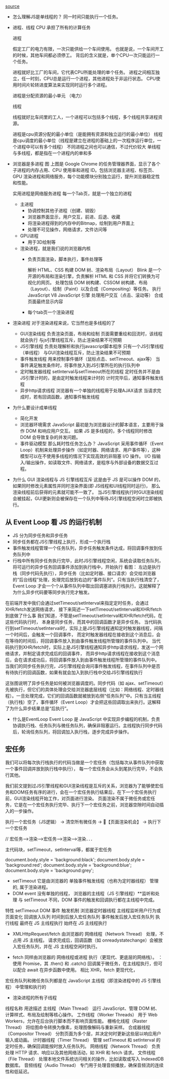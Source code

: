 [source](https://juejin.cn/post/6844903919789801486?searchId=202507070910195C11986038AB504A37D8)

- 怎么理解JS是单线程的？
同一时间只能执行一个任务。



- 进程、线程
    CPU 承担了所有的计算任务

    进程

    假定工厂的电力有限，一次只能供给一个车间使用。 也就是说，一个车间开工的时候，其他车间都必须停工。 背后的含义就是，单个CPU一次只能运行一个任务。

    进程就好比工厂的车间，它代表CPU所能处理的单个任务。 进程之间相互独立，任一时刻，CPU总是运行一个进程，其他进程处于非运行状态。 CPU使用时间片轮转进度算法来实现同时运行多个进程。

    进程是分配资源的最小单元 （电力）

    线程

    线程就好比车间里的工人，一个进程可以包括多个线程，多个线程共享进程资源。


    进程是cpu资源分配的最小单位（是能拥有资源和独立运行的最小单位）
    线程是cpu调度的最小单位（线程是建立在进程的基础上的一次程序运行单位，一个进程中可以有多个线程）
    不同进程之间也可以通信，不过代价较大
    单线程与多线程，都是指在一个进程内的单和多

- 浏览器是多进程
    图
    上图是 Google Chrome 的任务管理器界面，显示了各个子进程的内存占用、CPU 使用率和进程 ID。包括浏览器主进程、标签页、GPU 渲染进程和网络服务，每个功能模块分别独立运行，提升浏览器稳定性和性能。    

    实用进程是网络服务进程 
    每一个Tab页，就是一个独立的进程

    - 主进程
        - 协调控制其他子进程（创建、销毁）
        - 浏览器界面显示，用户交互，前进、后退、收藏
        - 将渲染进程得到的内存中的Bitmap，绘制到用户界面上
        - 处理不可见操作，网络请求，文件访问等
    - GPU进程
        - 用于3D绘制等
    - 渲染进程，就是我们说的浏览器内核
        - 负责页面渲染，脚本执行，事件处理等
            
            解析 HTML、CSS
            构建 DOM 树、渲染布局（Layout） Blink 是一个开源的布局和渲染引擎，负责解析 HTML 和 CSS 并将它们转换为可视化的网页。 处理包括 DOM 树构建、CSSOM 树构建、布局（Layout）、绘制（Paint）以及合成（Compositing）等任务。
            执行 JavaScript  V8 JavaScript 引擎
            处理用户交互（点击、滚动等）
            合成页面最终显示内容
        - 每个tab页一个渲染进程

- 渲染进程
    对于渲染进程来说，它当然也是多线程的了
    - GUI渲染线程
        负责渲染页面，布局和绘制
        页面需要重绘和回流时，该线程就会执行
        与js引擎线程互斥，防止渲染结果不可预期
    - JS引擎线程
        负责处理解析和执行javascript脚本程序
        只有一个JS引擎线程（单线程）
        与GUI渲染线程互斥，防止渲染结果不可预期
    - 事件触发线程
        用来控制事件循环（鼠标点击、setTimeout、ajax等）
        当事件满足触发条件时，将事件放入到JS引擎所在的执行队列中
    - 定时触发器线程
        setInterval与setTimeout所在的线程
        定时任务并不是由JS引擎计时的，是由定时触发线程来计时的
        计时完毕后，通知事件触发线程
    - 异步http请求线程
        浏览器有一个单独的线程用于处理AJAX请求
        当请求完成时，若有回调函数，通知事件触发线程

- 为什么要设计成单线程
    - 简化开发
    - 浏览器环境需求
    JavaScript 最初是为浏览器设计的脚本语言，主要用于操作 DOM 和响应用户交互。
    如果 JS 是多线程的，多个线程同时修改 DOM 会导致复杂的并发问题。
    - 事件驱动模型
    那么耗时性任务怎么办？
    JavaScript 采用事件循环（Event Loop）机制来处理异步操作（如定时器、网络请求、用户事件等），这种模型可以在不使用多线程的情况下实现高效的非阻塞 I/O 操作。
    I/O 指输入/输出操作，如读取文件、网络请求，是程序与外部设备的数据交互过程。   

- 为什么 GUI 渲染线程与 JS 引擎线程互斥
    这是由于 JS 是可以操作 DOM 的，如果同时修改元素属性并同时渲染界面(即 JS线程和UI线程同时运行)， 那么渲染线程前后获得的元素就可能不一致了。
    当JS引擎线程执行时GUI渲染线程会被挂起，GUI更新则会被保存在一个队列中等待JS引擎线程空闲时立即被执行。

## 从 Event Loop 看 JS 的运行机制
- JS 分为同步任务和异步任务
- 同步任务都在JS引擎线程上执行，形成一个执行栈
- 事件触发线程管理一个任务队列，异步任务触发条件达成，将回调事件放到任务队列中
- 行栈中所有同步任务执行完毕，此时JS引擎线程空闲，系统会读取任务队列，将可运行的异步任务回调事件添加到执行栈中，开始执行
看图：
左边是执行栈（同步代码先执行），异步任务（比如定时器、接口请求）会交给浏览器的“后台线程”处理，处理完后放到右边的“事件队列”。只有当执行栈清空了，Event Loop 才会一个个从事件队列中取出回调塞进执行栈执行。这就解释了为什么异步代码要等同步执行完才触发。

在前端开发中我们会通过setTimeout/setInterval来指定定时任务，会通过XHR/fetch发送网络请求，
接下来简述一下setTimeout/setInterval和XHR/fetch到底做了什么事
我们知道，不管是setTimeout/setInterval和XHR/fetch代码，在这些代码执行时，
本身是同步任务，而其中的回调函数才是异步任务。
当代码执行到setTimeout/setInterval时，实际上是JS引擎线程通知定时触发器线程，间隔一个时间后，会触发一个回调事件，
而定时触发器线程在接收到这个消息后，会在等待的时间后，将回调事件放入到由事件触发线程所管理的事件队列中。
当代码执行到XHR/fetch时，实际上是JS引擎线程通知异步http请求线程，发送一个网络请求，并制定请求完成后的回调事件，
而异步http请求线程在接收到这个消息后，会在请求成功后，将回调事件放入到由事件触发线程所管理的事件队列中。
当我们的同步任务执行完，JS引擎线程会询问事件触发线程，在事件队列中是否有待执行的回调函数，如果有就会加入到执行栈中交给JS引擎线程执行

这张图说明了异步任务是如何被浏览器调度的。同步代码（如 ajax、setTimeout）先被执行，但它们的具体处理会交给浏览器底层线程（比如：网络线程、定时器线程）。一旦处理完成，它们的回调函数就被放到右侧“任务队列”中。只有当主线程（执行栈）空了，事件循环（Event Loop）才会把这些回调取出来执行。这解释了为什么异步结果总是“后执行”。


- 什么是EventLoop
    Event Loop 是 JavaScript 中实现异步编程的机制，负责协调执行栈、任务队列与微任务队列，确保非阻塞运行。主线程执行同步代码后，轮询任务队列，将回调加入执行栈，逐步完成异步操作。


## 宏任务
我们可以将每次执行栈执行的代码当做是一个宏任务（包括每次从事件队列中获取一个事件回调并放到执行栈中执行）， 每一个宏任务会从头到尾执行完毕，不会执行其他。

我们前文提到过JS引擎线程和GUI渲染线程是互斥的关系，浏览器为了能够使宏任务和DOM任务有序的进行，会在一个宏任务执行结果后，在下一个宏任务执行前，GUI渲染线程开始工作，对页面进行渲染。
页面渲染不属于微任务或宏任务，它是在一个宏任务执行完毕、执行下一个宏任务之前，浏览器空隙时间自动插入的一步操作。

执行一个宏任务（JS逻辑）
→ 清空所有微任务
→ 📌【页面渲染机会】
→ 执行下一个宏任务

// 宏任务-->渲染-->宏任务-->渲染-->渲染．．．

主代码块，setTimeout，setInterval等，都属于宏任务


document.body.style = 'background:black';
document.body.style = 'background:red';
document.body.style = 'background:blue';
document.body.style = 'background:grey';


- setTimeout
它是由浏览器的 单独事件触发线程（也称为定时器线程） 管理的, 属于渲染进程。
- DOM event 
没有单独的线程， 浏览器的主线程（JS 引擎线程）**监听和处理
与 setTimeout 不同，DOM 事件的触发和回调执行都在主线程中完成。

特性	setTimeout	DOM 事件
触发机制	浏览器定时器线程	主线程监听用户行为或页面变化
回调放入队列	时间到后放入宏任务队列	事件触发后放入宏任务队列
执行线程	最终在 JS 主线程执行	始终在 JS 主线程执行

- XMLHttpRequest/fetch
由浏览器的 网络线程（Network Thread） 处理，不占用 JS 主线程。
请求完成后，回调函数（如 onreadystatechange）会被放入宏任务队列，并在 JS 主线程空闲时执行。

- fetch
同样由浏览器的 网络线程或进程 执行（更现代、更底层的网络栈）。
：使用 Promise，其 .then() 和 .catch() 回调属于微任务，在主线程执行，但可以配合 await 在异步函数中使用。
相比 XHR，fetch 更现代化，

宏任务队列和微任务队列都是在 JavaScript 主线程（即渲染进程中的 JS 引擎线程） 中管理和执行的

- 渲染进程的所有子线程

线程名称	用途描述
主线程（Main Thread）	运行 JavaScript、管理 DOM 树、计算样式、布局及绘制等核心操作。
工作线程（Worker Threads）	用于 Web Workers，允许在后台执行脚本而不影响页面性能。
栅格化线程（Raster Thread）	将绘图命令转换为像素，处理图像解码与重新采样。
合成器线程（Compositor Thread）	分割页面为多个层，并决定何时更新这些层以响应用户输入或动画。
计时器线程（Timer Thread）	管理 setTimeout 和 setInterval 的定时任务，确保回调能按时放入任务队列。
网络线程（Network Thread）	负责处理 HTTP 请求、响应以及其他网络活动，如 XHR 和 fetch 请求。
文件线程（File Thread）	处理本地文件系统访问相关的操作，比如读取或写入 IndexedDB 数据库。
音频线程（Audio Thread）	专门用于处理音频播放，确保音频流的连续性和低延迟。
